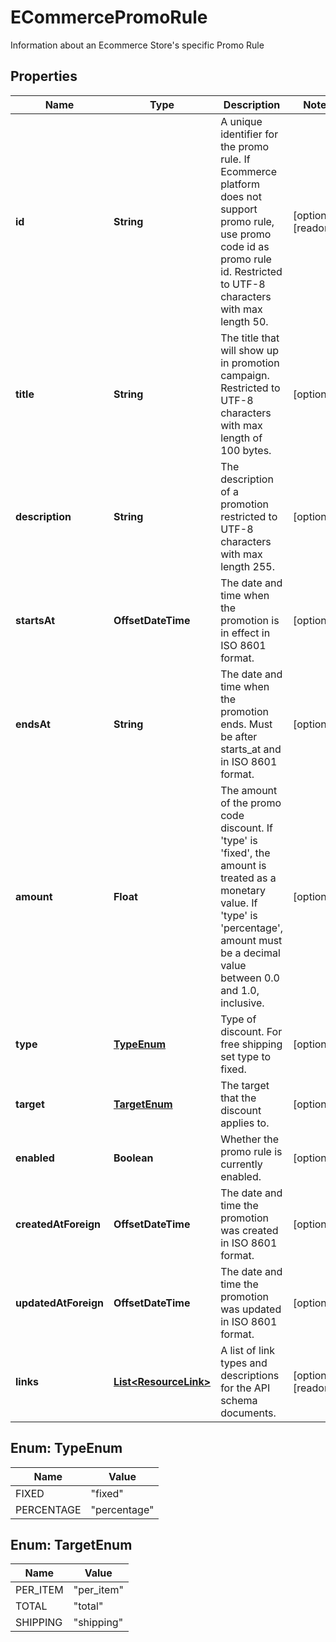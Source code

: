 

# ECommercePromoRule

Information about an Ecommerce Store's specific Promo Rule

## Properties

| Name | Type | Description | Notes |
|------------ | ------------- | ------------- | -------------|
|**id** | **String** | A unique identifier for the promo rule. If Ecommerce platform does not support promo rule, use promo code id as promo rule id. Restricted to UTF-8 characters with max length 50. |  [optional] [readonly] |
|**title** | **String** | The title that will show up in promotion campaign. Restricted to UTF-8 characters with max length of 100 bytes. |  [optional] |
|**description** | **String** | The description of a promotion restricted to UTF-8 characters with max length 255. |  [optional] |
|**startsAt** | **OffsetDateTime** | The date and time when the promotion is in effect in ISO 8601 format. |  [optional] |
|**endsAt** | **String** | The date and time when the promotion ends. Must be after starts_at and in ISO 8601 format. |  [optional] |
|**amount** | **Float** | The amount of the promo code discount. If &#39;type&#39; is &#39;fixed&#39;, the amount is treated as a monetary value. If &#39;type&#39; is &#39;percentage&#39;, amount must be a decimal value between 0.0 and 1.0, inclusive. |  [optional] |
|**type** | [**TypeEnum**](#TypeEnum) | Type of discount. For free shipping set type to fixed. |  [optional] |
|**target** | [**TargetEnum**](#TargetEnum) | The target that the discount applies to. |  [optional] |
|**enabled** | **Boolean** | Whether the promo rule is currently enabled. |  [optional] |
|**createdAtForeign** | **OffsetDateTime** | The date and time the promotion was created in ISO 8601 format. |  [optional] |
|**updatedAtForeign** | **OffsetDateTime** | The date and time the promotion was updated in ISO 8601 format. |  [optional] |
|**links** | [**List&lt;ResourceLink&gt;**](ResourceLink.md) | A list of link types and descriptions for the API schema documents. |  [optional] [readonly] |



## Enum: TypeEnum

| Name | Value |
|---- | -----|
| FIXED | &quot;fixed&quot; |
| PERCENTAGE | &quot;percentage&quot; |



## Enum: TargetEnum

| Name | Value |
|---- | -----|
| PER_ITEM | &quot;per_item&quot; |
| TOTAL | &quot;total&quot; |
| SHIPPING | &quot;shipping&quot; |



